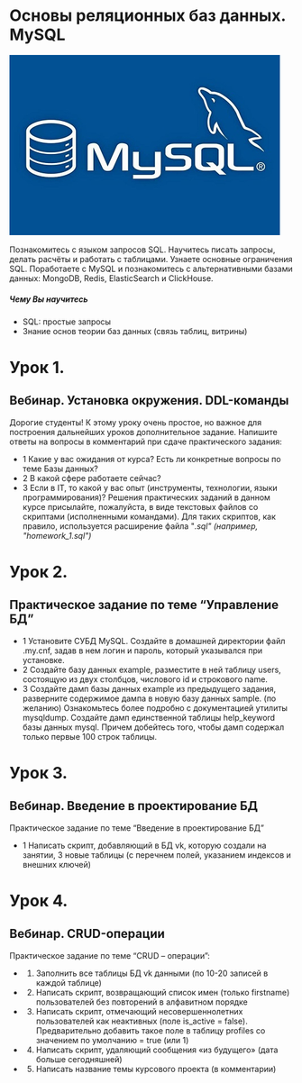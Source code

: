# Основы реляционных баз данных. MySQL
![MarkDown](https://github.com/vit050587/MySQL-homework-GB/blob/master/MySQL.jpg)

Познакомитесь с языком запросов SQL. Научитесь писать запросы, делать расчёты и работать с таблицами. Узнаете основные ограничения SQL. Поработаете с MySQL и познакомитесь с альтернативными базами данных: MongoDB, Redis, ElasticSearch и ClickHouse.
##### Чему Вы научитесь
* SQL: простые запросы
* Знание основ теории баз данных (связь таблиц, витрины)
# Урок 1. 
## Вебинар. Установка окружения. DDL-команды
Дорогие студенты!
К этому уроку очень простое, но важное для построения дальнейших уроков дополнительное задание.
Напишите ответы на вопросы в комментарий при сдаче практического задания:
* 1 Какие у вас ожидания от курса? Есть ли конкретные вопросы по теме Базы данных?
* 2 В какой сфере работаете сейчас?
* 3 Если в IT, то какой у вас опыт (инструменты, технологии, языки программирования)?
Решения практических заданий в данном курсе присылайте, пожалуйста, в виде текстовых файлов со скриптами (исполненными командами). Для таких скриптов, как правило, используется расширение файла "*.sql" (например, "homework_1.sql")*
# Урок 2.
## Практическое задание по теме “Управление БД”
* 1 Установите СУБД MySQL. Создайте в домашней директории файл .my.cnf, задав в нем логин и пароль, который указывался при установке.
* 2 Создайте базу данных example, разместите в ней таблицу users, состоящую из двух столбцов, числового id и строкового name.
* 3 Создайте дамп базы данных example из предыдущего задания, разверните содержимое дампа в новую базу данных sample.
(по желанию) Ознакомьтесь более подробно с документацией утилиты mysqldump. Создайте дамп единственной таблицы help_keyword базы данных mysql. Причем добейтесь того, чтобы дамп содержал только первые 100 строк таблицы.
# Урок 3. 
## Вебинар. Введение в проектирование БД
Практическое задание по теме “Введение в проектирование БД”
* 1 Написать скрипт, добавляющий в БД vk, которую создали на занятии, 3 новые таблицы (с перечнем полей, указанием индексов и внешних ключей)
# Урок 4. 
## Вебинар. CRUD-операции
Практическое задание по теме “CRUD – операции”:
* 1. Заполнить все таблицы БД vk данными (по 10-20 записей в каждой таблице)
* 2. Написать скрипт, возвращающий список имен (только firstname) пользователей без повторений в алфавитном порядке
* 3. Написать скрипт, отмечающий несовершеннолетних пользователей как неактивных (поле is_active = false). Предварительно добавить такое поле в таблицу profiles со значением по умолчанию = true (или 1)
* 4. Написать скрипт, удаляющий сообщения «из будущего» (дата больше сегодняшней)
* 5. Написать название темы курсового проекта (в комментарии)
